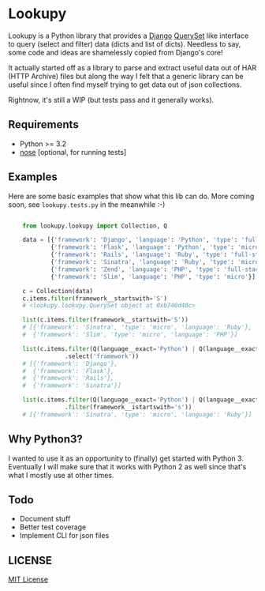 Lookupy
=======

Lookupy is a Python library that provides a
[Django](http://djangoproject.com/)
[QuerySet](https://docs.djangoproject.com/en/1.5/ref/models/querysets/)
like interface to query (select and filter) data (dicts and list of
dicts). Needless to say, some code and ideas are shamelessly copied
from Django's core!

It actually started off as a library to parse and extract useful data
out of HAR (HTTP Archive) files but along the way I felt that a
generic library can be useful since I often find myself trying to get
data out of json collections.

Rightnow, it's still a WIP (but tests pass and it generally works).


Requirements
------------

* Python >= 3.2
* [nose](http://pythontesting.net/framework/nose/nose-introduction/)
  [optional, for running tests]


Examples
--------

Here are some basic examples that show what this lib can do. More
coming soon, see ``lookupy.tests.py`` in the meanwhile :-)

```python

    from lookupy.lookupy import Collection, Q

    data = [{'framework': 'Django', 'language': 'Python', 'type': 'full-stack'},
            {'framework': 'Flask', 'language': 'Python', 'type': 'micro'},
            {'framework': 'Rails', 'language': 'Ruby', 'type': 'full-stack'},
            {'framework': 'Sinatra', 'language': 'Ruby', 'type': 'micro'},
            {'framework': 'Zend', 'language': 'PHP', 'type': 'full-stack'},
            {'framework': 'Slim', 'language': 'PHP', 'type': 'micro'}]

    c = Collection(data)
    c.items.filter(framework__startswith='S')
    # <lookupy.lookupy.QuerySet object at 0xb740d40c>

    list(c.items.filter(framework__startswith='S'))
    # [{'framework': 'Sinatra', 'type': 'micro', 'language': 'Ruby'},
    #  {'framework': 'Slim', 'type': 'micro', 'language': 'PHP'}]

    list(c.items.filter(Q(language__exact='Python') | Q(language__exact='Ruby'))\
                .select('framework'))
    # [{'framework': 'Django'},
    #  {'framework': 'Flask'},
    #  {'framework': 'Rails'},
    #  {'framework': 'Sinatra'}]

    list(c.items.filter(Q(language__exact='Python') | Q(language__exact='Ruby'))\
                .filter(framework__istartswith='s'))
    # [{'framework': 'Sinatra', 'type': 'micro', 'language': 'Ruby'}]
```


Why Python3?
------------

I wanted to use it as an opportunity to (finally) get started with
Python 3. Eventually I will make sure that it works with Python 2 as
well since that's what I mostly use at other times.


Todo
----

* Document stuff
* Better test coverage
* Implement CLI for json files


LICENSE
-------

[MIT License](http://opensource.org/licenses/MIT)

